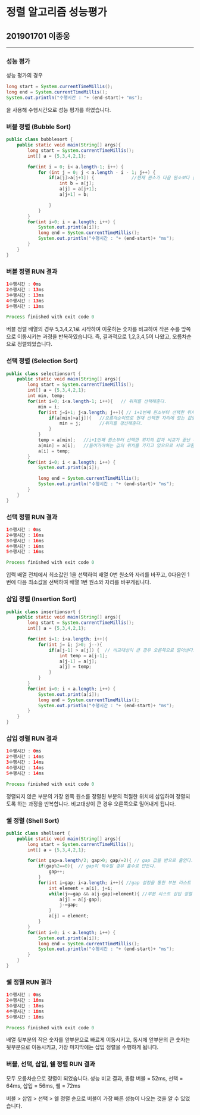 # 정렬 알고리즘 성능평가  

## 201901701 이종웅  

---  

### 성능 평가  
성능 평가의 경우   
```java
long start = System.currentTimeMillis();  
long end = System.currentTimeMillis();  
System.out.println("수행시간 : "+ (end-start)+ "ms");  
```  
을 사용해 수행시간으로 성능 평가를 하였습니다.  

### 버블 정렬 (Bubble Sort)  

```java
public class bubblesort {
    public static void main(String[] args){
        long start = System.currentTimeMillis();
        int[] a = {5,3,4,2,1};

        for(int i = 0; i< a.length-1; i++) {
            for (int j = 0; j < a.length - i - 1; j++) {
                if(a[j]>a[j+1]) {              //현재 원소가 다음 원소보다 클 경우 서로 원소의 위치를 교환
                    int b = a[j];
                    a[j] = a[j+1];
                    a[j+1] = b;

                }
            }
        }
        for(int i=0; i < a.length; i++) {
            System.out.print(a[i]);
            long end = System.currentTimeMillis();
            System.out.println("수행시간 : "+ (end-start)+ "ms");
        }
    }
}
```  

### 버블 정렬 RUN 결과  
```java  
1수행시간 : 0ms
2수행시간 : 13ms
3수행시간 : 13ms
4수행시간 : 13ms
5수행시간 : 13ms

Process finished with exit code 0
```  
버블 정렬 배열의 경우 5,3,4,2,1로 시작하여 이웃하는 숫자를 비교하여 작은 수를 앞쪽으로 이동시키는 과정을 반복하였습니다.
즉, 결과적으로 1,2,3,4,5이 나왔고, 오름차순으로 정렬되었습니다.  

### 선택 정렬 (Selection Sort)
```java
public class selectionsort {
    public static void main(String[] args){
        long start = System.currentTimeMillis();
        int[] a = {5,3,4,2,1};
        int min, temp;
        for(int i=0; i<a.length-1; i++){   // 위치를 선택해준다.
            min = i;
            for(int j=i+1; j<a.length; j++){ // i+1번째 원소부터 선택한 위치의 값과 비교를 시작한다.
                if(a[min]>a[j]){   //오름차순이므로 현재 선택한 자리에 있는 값보다 순회하고 있는 값이 작으면,
                    min = j;       //위치를 갱신해준다.
                }
            }
            temp = a[min];   //i+1번째 원소부터 선택한 위치의 값과 비교가 끝난 뒤 min에 처음 선택한 위치에
            a[min] = a[i];   //들어가야하는 값의 위치를 가지고 있으므로 서로 교환해준다.
            a[i] = temp;
        }
        for(int i=0; i < a.length; i++) {
            System.out.print(a[i]);

            long end = System.currentTimeMillis();
            System.out.println("수행시간 : "+ (end-start)+ "ms");
        }
    }
}
```  

### 선택 정렬 RUN 결과  
```java  
1수행시간 : 0ms
2수행시간 : 16ms
3수행시간 : 16ms
4수행시간 : 16ms
5수행시간 : 16ms

Process finished with exit code 0
```  
입력 배열 전체에서 최소값인 1을 선택하여 배열 0번 원소와 자리를 바꾸고, 0다음인 1번에 다음 최소값을 선택하여 배열 1번 원소와 자리를 바꾸게됩니다.  


### 삽입 정렬 (Insertion Sort)
```java
public class insertionsort {
    public static void main(String[] args){
        long start = System.currentTimeMillis();
        int[] a = {5,3,4,2,1};

        for(int i=1; i<a.length; i++){
            for(int j= i; j>0; j--){
                if(a[j-1] > a[j]) {  // 비교대상이 큰 경우 오른쪽으로 밀어낸다.
                    int temp = a[j-1];
                    a[j-1] = a[j];
                    a[j] = temp;
                }
            }
        }
        for(int i=0; i < a.length; i++) {
            System.out.print(a[i]);
            long end = System.currentTimeMillis();
            System.out.println("수행시간 : "+ (end-start)+ "ms");
        }
    }
}
```

### 삽입 정렬 RUN 결과
```java
1수행시간 : 0ms
2수행시간 : 14ms
3수행시간 : 14ms
4수행시간 : 14ms
5수행시간 : 14ms

Process finished with exit code 0
```
정렬되지 않은 부분의 가장 왼쪽 원소를 정렬된 부분의 적절한 위치에 삽입하여 정렬되도록 하는 과정을 반복합니다. 비교대상이 큰 경우 오른쪽으로 밀어내게 됩니다.  

### 쉘 정렬 (Shell Sort)
```java
public class shellsort {
    public static void main(String[] args){
        long start = System.currentTimeMillis();
        int[] a = {5,3,4,2,1};

        for(int gap=a.length/2; gap>0; gap/=2){ // gap 값을 반으로 줄인다.
            if(gap%2==0){  // gap이 짝수일 경우 홀수로 만든다.
                gap++;
            }
            for(int i=gap; i<a.length; i++){ //gap 설정을 통한 부분 리스트
                int element = a[i], j=i;
                while(j>=gap && a[j-gap]>element){ //부분 리스트 삽입 정렬
                    a[j] = a[j-gap];
                    j-=gap;
                }
                a[j] = element;
            }
        }
        for(int i=0; i < a.length; i++) {
            System.out.print(a[i]);
            long end = System.currentTimeMillis();
            System.out.println("수행시간 : "+ (end-start)+ "ms");
        }
    }
}
```
### 쉘 정렬 RUN 결과
```java
1수행시간 : 0ms
2수행시간 : 18ms
3수행시간 : 18ms
4수행시간 : 18ms
5수행시간 : 18ms

Process finished with exit code 0
```  
배열 뒷부분의 작은 숫자를 앞부분으로 빠르게 이동시키고, 동시에 앞부분의 큰 숫자는 뒷부분으로 이동시키고, 가장 마지막에는 삽입 정렬을 수행하게 됩니다.

### 버블, 선택, 삽입, 쉘 정렬 RUN 결과
모두 오름차순으로 정렬이 되었습니다.
성능 비교 결과, 총합 버블 = 52ms, 선택 = 64ms, 삽입 = 56ms, 쉘 = 72ms

버블 > 삽입 > 선택 > 쉘 정렬 순으로 버블이 가장 빠른 성능이 나오는 것을 알 수 있었습니다.

